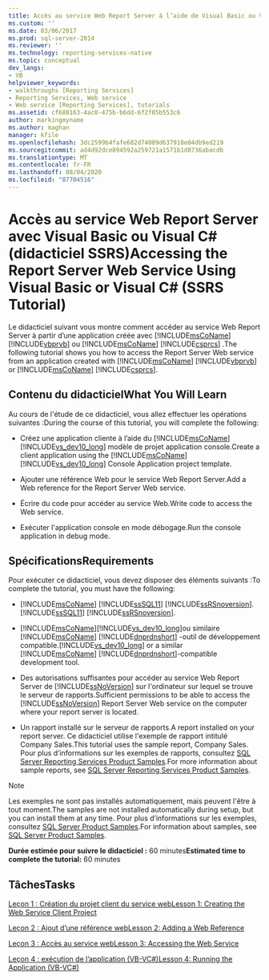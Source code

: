 ```yaml
---
title: Accès au service Web Report Server à l’aide de Visual Basic ou Visual C# (didacticiel SSRS) | Microsoft Docs
ms.custom: ''
ms.date: 03/06/2017
ms.prod: sql-server-2014
ms.reviewer: ''
ms.technology: reporting-services-native
ms.topic: conceptual
dev_langs:
- VB
helpviewer_keywords:
- walkthroughs [Reporting Services]
- Reporting Services, Web service
- Web service [Reporting Services], tutorials
ms.assetid: cf688163-4ac0-475b-b6dd-6f2f05b553c6
author: markingmyname
ms.author: maghan
manager: kfile
ms.openlocfilehash: 3dc2599b4fafe682d74089d637918e04db9ed219
ms.sourcegitcommit: ad4d92dce894592a259721a1571b1d8736abacdb
ms.translationtype: MT
ms.contentlocale: fr-FR
ms.lasthandoff: 08/04/2020
ms.locfileid: "87704516"
---
```

# <a name="accessing-the-report-server-web-service-using-visual-basic-or-visual-c-ssrs-tutorial"></a><span data-ttu-id="46fd2-102">Accès au service Web Report Server avec Visual Basic ou Visual C# (didacticiel SSRS)</span><span class="sxs-lookup"><span data-stu-id="46fd2-102">Accessing the Report Server Web Service Using Visual Basic or Visual C# (SSRS Tutorial)</span></span>
  <span data-ttu-id="46fd2-103">Le didacticiel suivant vous montre comment accéder au service Web Report Server à partir d’une application créée avec [!INCLUDE[msCoName](../includes/msconame-md.md)] [!INCLUDE[vbprvb](../includes/vbprvb-md.md)] ou [!INCLUDE[msCoName](../includes/msconame-md.md)] [!INCLUDE[csprcs](../includes/csprcs-md.md)] .</span><span class="sxs-lookup"><span data-stu-id="46fd2-103">The following tutorial shows you how to access the Report Server Web service from an application created with [!INCLUDE[msCoName](../includes/msconame-md.md)] [!INCLUDE[vbprvb](../includes/vbprvb-md.md)] or [!INCLUDE[msCoName](../includes/msconame-md.md)] [!INCLUDE[csprcs](../includes/csprcs-md.md)].</span></span>  
  
## <a name="what-you-will-learn"></a><span data-ttu-id="46fd2-104">Contenu du didacticiel</span><span class="sxs-lookup"><span data-stu-id="46fd2-104">What You Will Learn</span></span>  
 <span data-ttu-id="46fd2-105">Au cours de l'étude de ce didacticiel, vous allez effectuer les opérations suivantes :</span><span class="sxs-lookup"><span data-stu-id="46fd2-105">During the course of this tutorial, you will complete the following:</span></span>  
  
-   <span data-ttu-id="46fd2-106">Créez une application cliente à l’aide du [!INCLUDE[msCoName](../includes/msconame-md.md)] [!INCLUDE[vs_dev10_long](../includes/vs-dev10-long-md.md)] modèle de projet application console.</span><span class="sxs-lookup"><span data-stu-id="46fd2-106">Create a client application using the [!INCLUDE[msCoName](../includes/msconame-md.md)] [!INCLUDE[vs_dev10_long](../includes/vs-dev10-long-md.md)] Console Application project template.</span></span>  
  
-   <span data-ttu-id="46fd2-107">Ajouter une référence Web pour le service Web Report Server.</span><span class="sxs-lookup"><span data-stu-id="46fd2-107">Add a Web reference for the Report Server Web service.</span></span>  
  
-   <span data-ttu-id="46fd2-108">Écrire du code pour accéder au service Web.</span><span class="sxs-lookup"><span data-stu-id="46fd2-108">Write code to access the Web service.</span></span>  
  
-   <span data-ttu-id="46fd2-109">Exécuter l'application console en mode débogage.</span><span class="sxs-lookup"><span data-stu-id="46fd2-109">Run the console application in debug mode.</span></span>  
  
## <a name="requirements"></a><span data-ttu-id="46fd2-110">Spécifications</span><span class="sxs-lookup"><span data-stu-id="46fd2-110">Requirements</span></span>  
 <span data-ttu-id="46fd2-111">Pour exécuter ce didacticiel, vous devez disposer des éléments suivants :</span><span class="sxs-lookup"><span data-stu-id="46fd2-111">To complete the tutorial, you must have the following:</span></span>  
  
-   [!INCLUDE[msCoName](../includes/msconame-md.md)] <span data-ttu-id="46fd2-112">[!INCLUDE[ssSQL11](../includes/sssql11-md.md)] [!INCLUDE[ssRSnoversion](../includes/ssrsnoversion-md.md)].</span><span class="sxs-lookup"><span data-stu-id="46fd2-112">[!INCLUDE[ssSQL11](../includes/sssql11-md.md)] [!INCLUDE[ssRSnoversion](../includes/ssrsnoversion-md.md)].</span></span>  
  
-   [!INCLUDE[msCoName](../includes/msconame-md.md)]<span data-ttu-id="46fd2-113">[!INCLUDE[vs_dev10_long](../includes/vs-dev10-long-md.md)]ou similaire [!INCLUDE[msCoName](../includes/msconame-md.md)] [!INCLUDE[dnprdnshort](../includes/dnprdnshort-md.md)] -outil de développement compatible.</span><span class="sxs-lookup"><span data-stu-id="46fd2-113">[!INCLUDE[vs_dev10_long](../includes/vs-dev10-long-md.md)] or a similar [!INCLUDE[msCoName](../includes/msconame-md.md)] [!INCLUDE[dnprdnshort](../includes/dnprdnshort-md.md)]-compatible development tool.</span></span>  
  
-   <span data-ttu-id="46fd2-114">Des autorisations suffisantes pour accéder au service Web Report Server de [!INCLUDE[ssNoVersion](../includes/ssnoversion-md.md)] sur l'ordinateur sur lequel se trouve le serveur de rapports.</span><span class="sxs-lookup"><span data-stu-id="46fd2-114">Sufficient permissions to be able to access the [!INCLUDE[ssNoVersion](../includes/ssnoversion-md.md)] Report Server Web service on the computer where your report server is located.</span></span>  
  
-   <span data-ttu-id="46fd2-115">Un rapport installé sur le serveur de rapports.</span><span class="sxs-lookup"><span data-stu-id="46fd2-115">A report installed on your report server.</span></span> <span data-ttu-id="46fd2-116">Ce didacticiel utilise l'exemple de rapport intitulé Company Sales.</span><span class="sxs-lookup"><span data-stu-id="46fd2-116">This tutorial uses the sample report, Company Sales.</span></span> <span data-ttu-id="46fd2-117">Pour plus d’informations sur les exemples de rapports, consultez [SQL Server Reporting Services Product Samples](https://go.microsoft.com/fwlink/?LinkId=177889).</span><span class="sxs-lookup"><span data-stu-id="46fd2-117">For more information about sample reports, see [SQL Server Reporting Services Product Samples](https://go.microsoft.com/fwlink/?LinkId=177889).</span></span>  
  
> [!NOTE]  
>  <span data-ttu-id="46fd2-118">Les exemples ne sont pas installés automatiquement, mais peuvent l'être à tout moment.</span><span class="sxs-lookup"><span data-stu-id="46fd2-118">The samples are not installed automatically during setup, but you can install them at any time.</span></span> <span data-ttu-id="46fd2-119">Pour plus d’informations sur les exemples, consultez [SQL Server Product Samples](https://go.microsoft.com/fwlink/?LinkId=182887).</span><span class="sxs-lookup"><span data-stu-id="46fd2-119">For information about samples, see [SQL Server Product Samples](https://go.microsoft.com/fwlink/?LinkId=182887).</span></span>  
  
 <span data-ttu-id="46fd2-120">**Durée estimée pour suivre le didacticiel :** 60 minutes</span><span class="sxs-lookup"><span data-stu-id="46fd2-120">**Estimated time to complete the tutorial:** 60 minutes</span></span>  
  
## <a name="tasks"></a><span data-ttu-id="46fd2-121">Tâches</span><span class="sxs-lookup"><span data-stu-id="46fd2-121">Tasks</span></span>  
 [<span data-ttu-id="46fd2-122">Leçon 1 : Création du projet client du service web</span><span class="sxs-lookup"><span data-stu-id="46fd2-122">Lesson 1: Creating the Web Service Client Project</span></span>](../../2014/tutorials/lesson-1-creating-the-web-service-client-project.md)  
  
 [<span data-ttu-id="46fd2-123">Leçon 2 : Ajout d’une référence web</span><span class="sxs-lookup"><span data-stu-id="46fd2-123">Lesson 2: Adding a Web Reference</span></span>](../../2014/tutorials/lesson-2-adding-a-web-reference.md)  
  
 [<span data-ttu-id="46fd2-124">Leçon 3 : Accès au service web</span><span class="sxs-lookup"><span data-stu-id="46fd2-124">Lesson 3: Accessing the Web Service</span></span>](../../2014/tutorials/lesson-3-accessing-the-web-service.md)  
  
 [<span data-ttu-id="46fd2-125">Leçon 4 : exécution de l’application &#40;VB-VC&#35;&#41;</span><span class="sxs-lookup"><span data-stu-id="46fd2-125">Lesson 4: Running the Application &#40;VB-VC&#35;&#41;</span></span>](../../2014/tutorials/lesson-4-running-the-application-vb-vcsharp.md)  
  
  
